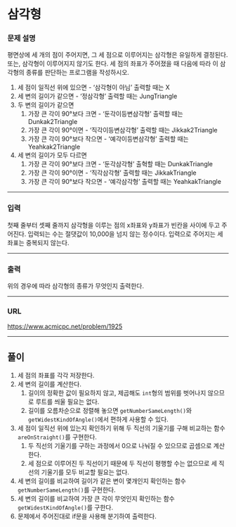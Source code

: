 # 삼각형

### 문제 설명

평면상에 세 개의 점이 주어지면, 그 세 점으로 이루어지는 삼각형은 유일하게 결정된다. 또는, 삼각형이 이루어지지 않기도 한다. 세 점의 좌표가 주어졌을 때 다음에 따라 이 삼각형의 종류를 판단하는 프로그램을 작성하시오.

1. 세 점이 일직선 위에 있으면 - ‘삼각형이 아님’  출력할 때는 X
2. 세 변의 길이가 같으면 - ‘정삼각형’ 출력할 때는 JungTriangle
3. 두 변의 길이가 같으면
   1. 가장 큰 각이 90°보다 크면 - ‘둔각이등변삼각형’ 출력할 때는 Dunkak2Triangle
   2. 가장 큰 각이 90°이면 - ‘직각이등변삼각형’ 출력할 때는 Jikkak2Triangle
   3. 가장 큰 각이 90°보다 작으면 - ‘예각이등변삼각형’ 출력할 때는 Yeahkak2Triangle
4. 세 변의 길이가 모두 다르면
   1. 가장 큰 각이 90°보다 크면 - ‘둔각삼각형’ 출혁할 때는 DunkakTriangle
   2. 가장 큰 각이 90°이면 - ‘직각삼각형’ 출력할 때는 JikkakTriangle
   3. 가장 큰 각이 90°보다 작으면 - ‘예각삼각형’ 출력할 때는 YeahkakTriangle

-----------
### 입력

첫째 줄부터 셋째 줄까지 삼각형을 이루는 점의 x좌표와 y좌표가 빈칸을 사이에 두고 주어진다. 입력되는 수는 절댓값이 10,000을 넘지 않는 정수이다. 입력으로 주어지는 세 좌표는 중복되지 않는다.

-----------
### 출력

위의 경우에 따라 삼각형의 종류가 무엇인지 출력한다.

-----------
### URL

https://www.acmicpc.net/problem/1925

-----------
## 풀이
1. 세 점의 좌표를 각각 저장한다.
2. 세 변의 길이를 계산한다.
   1. 길이의 정확한 값이 필요하지 않고, 제곱해도 `int`형의 범위를 벗어나지 않으므로 루트를 씌울 필요는 없다.
   2. 길이를 오름차순으로 정렬해 놓으면 `getNumberSameLength()`와 `getWidestKindOfAngle()`에서 편하게 사용할 수 있다.
3. 세 점이 일직선 위에 있는지 확인하기 위해 두 직선의 기울기를 구해 비교하는 함수 `areOnStraight()`를 구현한다.
   1. 두 직선의 기울기를 구하는 과정에서 0으로 나눠질 수 있으므로 곱셈으로 계산한다.
   2. 세 점으로 이루어진 두 직선이기 때문에 두 직선이 평행할 수는 없으므로 세 직선의 기울기를 모두 비교할 필요는 없다.
4. 세 변의 길이를 비교하여 길이가 같은 변이 몇개인지 확인하는 함수 `getNumberSameLength()`를 구현한다.
5. 세 변의 길이를 비교하여 가장 큰 각이 무엇인지 확인하는 함수 `getWidestKindOfAngle()`를 구한다.
6. 문제에서 주어진대로 if문을 사용해 분기하여 출력한다.